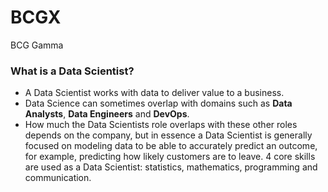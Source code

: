 # BCGX
BCG Gamma

### **What is a Data Scientist?**

- A Data Scientist works with data to deliver value to a business.
- Data Science can sometimes overlap with domains such as **Data Analysts**, **Data Engineers** and **DevOps**.
- How much the Data Scientists role overlaps with these other roles depends on the company, but in essence a Data Scientist is generally focused on modeling data to be able to accurately predict an outcome, for example, predicting how likely customers are to leave.
4 core skills are used as a Data Scientist: statistics, mathematics, programming and communication.
